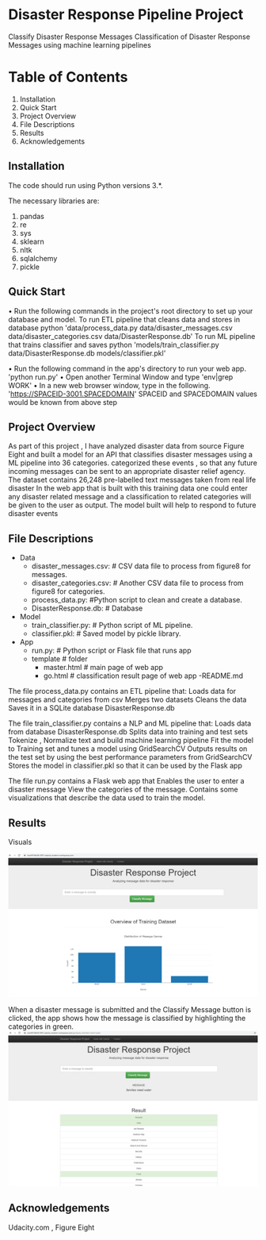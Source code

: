 # Disaster Response Pipeline Project

Classify Disaster Response Messages Classification of Disaster Response Messages using machine learning pipelines

# Table of Contents
  1. Installation
  2. Quick Start
  3. Project Overview
  4. File Descriptions
  5. Results
  6. Acknowledgements

## Installation

The code should run using Python versions 3.*. 

The necessary libraries are: 
  1. pandas 
  2. re 
  3. sys
  4. sklearn
  5. nltk
  6. sqlalchemy
  7. pickle

## Quick Start

• Run the following commands in the project's root directory to set up your database and model.
  To run ETL pipeline that cleans data and stores in database python 
  'data/process_data.py data/disaster_messages.csv data/disaster_categories.csv data/DisasterResponse.db'
  To run ML pipeline that trains classifier and saves python 
  'models/train_classifier.py data/DisasterResponse.db models/classifier.pkl'
  
• Run the following command in the app's directory to run your web app. 
  'python run.py'
• Open another Terminal Window and type 
  'env|grep WORK'
• In a new web browser window, type in the following.
  'https://SPACEID-3001.SPACEDOMAIN' SPACEID and SPACEDOMAIN values would be known from above step 

## Project Overview

As part of this project , I have analyzed disaster data from source Figure Eight and built a model for an API that classifies disaster messages using a ML pipeline into 36 categories. categorized these events , so that any future incoming messages can be sent to an appropriate disaster relief agency. The dataset contains 26,248 pre-labelled text messages taken from real life disaster In the web app that is built with this training data one could enter any disaster related message and a classification to related categories will be given to the user as output. The model built will help to respond to future disaster events 
        
## File Descriptions

- Data
  - disaster_messages.csv: # CSV data file to process from figure8 for messages.
  - disaster_categories.csv: # Another CSV data file to process from figure8 for categories.
  - process_data.py: #Python script to clean and create a database.
  - DisasterResponse.db: # Database
- Model
  - train_classifier.py: # Python script of ML pipeline.
  - classifier.pkl: # Saved model by pickle library.
- App
  - run.py: # Python script or Flask file that runs app
  - template # folder
    - master.html # main page of web app
    - go.html # classification result page of web app
 -README.md

The file process_data.py contains an ETL pipeline that: 
  Loads data for messages and categories from csv
  Merges two datasets 
  Cleans the data 
  Saves it in a SQLite database DisasterResponse.db

The file train_classifier.py contains a NLP and ML pipeline that: 
  Loads data from database DisasterResponse.db 
  Splits data into training and test sets 
  Tokenize , Normalize text and build machine learning pipeline 
  Fit the model to Training set and tunes a model using GridSearchCV 
  Outputs results on the test set by using the best performance parameters from GridSearchCV 
  Stores the model in classifier.pkl so that it can be used by the Flask app

The file run.py contains a Flask web app that 
  Enables the user to enter a disaster message
  View the categories of the message. 
  Contains some visualizations that describe the data used to train the model.

## Results

Visuals

![Overview](https://github.com/pmbiradar/Disaster-Response-ML-Pipleline/blob/main/Overview%20of%20Training%20Set.PNG)

When a disaster message is submitted and the Classify Message button is clicked, the app shows how the message is classified by highlighting the categories in green.
![Message Classification](https://github.com/pmbiradar/Disaster-Response-ML-Pipleline/blob/main/Message%20Classification.PNG)



## Acknowledgements 

Udacity.com , Figure Eight
